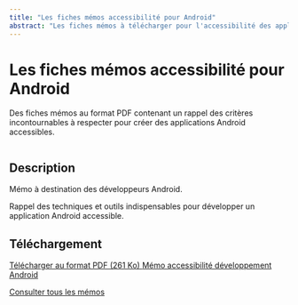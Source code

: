 ```yaml
---
title: "Les fiches mémos accessibilité pour Android"
abstract: "Les fiches mémos à télécharger pour l'accessibilité des applications Android"
---
```


# Les fiches mémos accessibilité pour Android

Des fiches mémos au format PDF contenant un rappel des critères incontournables à respecter pour créer des applications Android accessibles.

<div class="row">
  <div class="col-3">
    <p class="border-end">
      <img src="../../../articles/images/memos/memo-android.png" alt="">
    </p>
  </div>
  <div class="col-xl-9">  
    <h2 id="desc-android">Description</h2>
    <p>Mémo à destination des développeurs Android.</p>
    <p>Rappel des techniques et outils indispensables pour développer un application Android accessible.</p>
    <h2 id="tele-android">Téléchargement</h2>
    <p>         
      <a href="../../../res/memos/android/Memo-Android-Orange.pdf" class="btn btn-outline-secondary">
        Télécharger au format PDF (261 Ko)
        <span class="visually-hidden">Mémo accessibilité développement Android</span>
      </a>
    </p>
  </div>
</div>

[Consulter tous les mémos](../../../articles/memo-accessibilite/)
